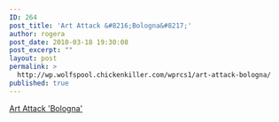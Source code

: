 ```yaml
---
ID: 264
post_title: 'Art Attack &#8216;Bologna&#8217;'
author: rogera
post_date: 2010-03-18 19:30:08
post_excerpt: ""
layout: post
permalink: >
  http://wp.wolfspool.chickenkiller.com/wprcs1/art-attack-bologna/
published: true
---
```

<a href="http://movingculture.blogsport.eu/art-attack-ausstellung/">Art Attack 'Bologna'</a> <a href="https://www.google.com/calendar/event?action=TEMPLATE&amp;tmeid=YTQ4N21qZ2FlcGt0bW8xaDU4NXEzdHNtMXMgd29sZmdhbmcuc2NodWVzc2VsQG0&amp;tmsrc=wolfgang.schuessel%40gmail.com" target="_blank"><img src="http://www.google.com/calendar/images/ext/gc_button1_en.gif" border="0" alt="" /></a>